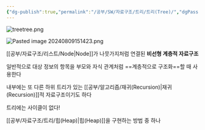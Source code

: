 ```yaml
---
{"dg-publish":true,"permalink":"/공부/SW/자료구조/트리/트리(Tree)/","dgPassFrontmatter":true}
---
```


![treetree.png](/img/user/첨부파일/treetree.png)

![Pasted image 20240809151423.png](/img/user/%EC%B2%A8%EB%B6%80%ED%8C%8C%EC%9D%BC/Pasted%20image%2020240809151423.png)

[[공부/자료구조/리스트/Node\|Node]]가 나뭇가지처럼 연결된 **비선형 계층적 자료구조**

일반적으로 대상 정보의 항목을 부모와 자식 관계처럼 ==계층적으로 구조화==할 때 사용한다


내부에는 또 다른 하위 트리가 있는 [[공부/알고리즘/재귀(Recursion)\|재귀(Recursion)]]적 자료구조이기도 하다

트리에는 사이클이 없다! 

[[공부/자료구조/트리/힙(Heap)\|힙(Heap)]]을 구현하는 방법 중 하나